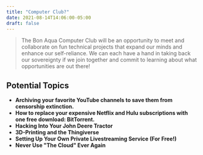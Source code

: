 ```yaml
---
title: "Computer Club?"
date: 2021-08-14T14:06:00-05:00
draft: false
---
```

> The Bon Aqua Computer Club will be an opportunity to meet and collaborate on
> fun technical projects that expand our minds and enhance our self-reliance.
> We can each have a hand in taking back our sovereignty if we join together
> and commit to learning about what opportunities are out there!

## Potential Topics

- **Archiving your favorite YouTube channels to save them from censorship
    extinction.**
- **How to replace your expensive Netflix and Hulu subscriptions with one free
    download: BitTorrent.**
- **Hacking Into Your John Deere Tractor**
- **3D-Printing and the Thingiverse**
- **Setting Up Your Own Private Livestreaming Service (For Free!)**
- **Never Use "The Cloud" Ever Again**
